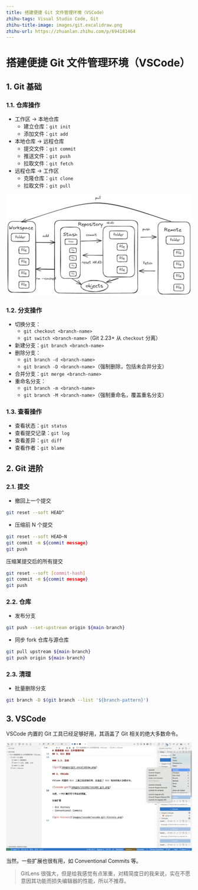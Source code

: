 ```yaml
---
title: 搭建便捷 Git 文件管理环境（VSCode）
zhihu-tags: Visual Studio Code, Git
zhihu-title-image: images/git.excalidraw.png
zhihu-url: https://zhuanlan.zhihu.com/p/694181464
---
```


# 搭建便捷 Git 文件管理环境（VSCode）

## 1. Git 基础

### 1.1. 仓库操作

- 工作区 → 本地仓库
  - 建立仓库：`git init`
  - 添加文件：`git add`
- 本地仓库 -> 远程仓库
  - 提交文件：`git commit`
  - 推送文件：`git push`
  - 拉取文件：`git fetch`
- 远程仓库 → 工作区
  - 克隆仓库：`git clone`
  - 拉取文件：`git pull`

![Git](images/git.excalidraw.png)

### 1.2. 分支操作

- 切换分支：
  - `git checkout <branch-name>`
  - `git switch <branch-name>`（Git 2.23+ 从 `checkout` 分离）
- 新建分支：`git branch <branch-name>`
- 删除分支：
  - `git branch -d <branch-name>`
  - `git branch -D <branch-name>`（强制删除，包括未合并分支）
- 合并分支：`git merge <branch-name>`
- 重命名分支：
  - `git branch -m <branch-name>`
  - `git branch -M <branch-name>`（强制重命名，覆盖重名分支）

### 1.3. 查看操作

- 查看状态：`git status`
- 查看提交记录：`git log`
- 查看差异：`git diff`
- 查看作者：`git blame`

## 2. Git 进阶

### 2.1. 提交

- 撤回上一个提交

```sh
git reset --soft HEAD^
```

- 压缩前 N 个提交

```sh
git reset --soft HEAD~N
git commit -m ${commit message}
git push
```

压缩某提交后的所有提交

```sh
git reset --soft [commit-hash]
git commit -m ${commit message}
git push
```

### 2.2. 仓库

- 发布分支

```sh
git push --set-upstream origin ${main-branch}
```

- 同步 fork 仓库与源仓库

```sh
git pull upstream ${main-branch}
git push origin ${main-branch}
```

### 2.3. 清理

- 批量删除分支

```sh
git branch -D $(git branch --list '${branch-pattern}')
```

## 3. VSCode

VSCode 内置的 Git 工具已经足够好用，其涵盖了 Git 相关的绝大多数命令。

![vscode-git](images/vscode/vscode-git.png)

当然，一些扩展也很有用，如 Conventional Commits 等。

> GitLens 很强大，但是给我感觉有点笨重，对精简度日的我来说，实在不愿意因其功能而损失编辑器的性能，所以不推荐。
